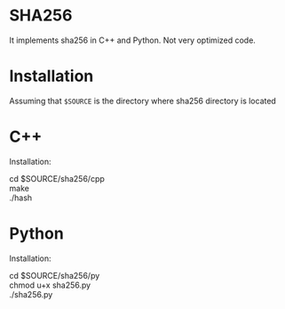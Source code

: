 # SHA256
It implements sha256 in C++ and Python. Not very optimized code.  

# Installation

Assuming that `$SOURCE` is the directory where sha256 directory is located

# C++  

Installation:  
  
cd $SOURCE/sha256/cpp  
make  
./hash  

# Python 

Installation:  

cd $SOURCE/sha256/py  
chmod u+x sha256.py  
./sha256.py  
